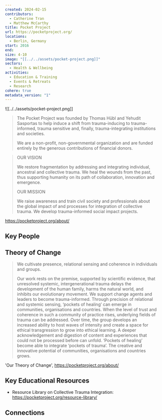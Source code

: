 ```yaml
---
created: 2024-02-15
contributors:
  - Catherine Tran
  - Matthew McCarthy
title: Pocket Project
url: https://pocketproject.org/
locations:
  - Berlin, Germany
start: 2016
end: 
size: 4-10
image: "[[../../assets/pocket-project.png]]"
sectors:
  - Health & Wellbeing
activities:
  - Education & Training
  - Events & Retreats
  - Research
cohere: true
metadata_version: "1"
---
```

![[../../assets/pocket-project.png]]

>The Pocket Project was founded by Thomas Hübl and Yehudit Sasportas to help induce a shift from trauma-inducing to trauma-informed, trauma sensitive and, finally, trauma-integrating institutions and societies.
>
>We are a non-profit, non-governmental organization and are funded entirely by the generous contributions of financial donors.

>OUR VISION
>
>We restore fragmentation by addressing and integrating individual, ancestral and collective trauma. We heal the wounds from the past, thus supporting humanity on its path of collaboration, innovation and emergence.
>
>OUR MISSION
>
>We raise awareness and train civil society and professionals about the global impact of and processes for integration of collective trauma. We develop trauma-informed social impact projects.

https://pocketproject.org/about/
## Key People

## Theory of Change

>We cultivate presence, relational sensing and coherence in individuals and groups.
>
>Our work rests on the premise, supported by scientific evidence, that unresolved systemic, intergenerational trauma delays the development of the human family, harms the natural world, and inhibits our evolutionary movement. We support change agents and leaders to become trauma-informed. Through precision of relational and systemic sensing, ‘pockets of healing’ can emerge in communities, organisations and countries. When the level of trust and coherence in such a community of practice rises, underlying fields of trauma can be addressed. Over time, the group develops an increased ability to host waves of intensity and create a space for ethical transgression to grow into ethical learning. A deeper acknowledgement and digestion of content and experiences that could not be processed before can unfold. ‘Pockets of healing’ become able to integrate ‘pockets of trauma’. The creative and innovative potential of communities, organisations and countries grows.

'Our Theory of Change', https://pocketproject.org/about/

## Key Educational Resources

- Resource Library on Collective Trauma Integration: https://pocketproject.org/resource-library/

## Connections










